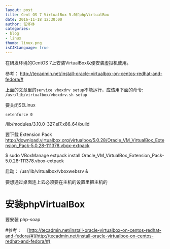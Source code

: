 ```yaml
---
layout: post
title: Cent OS 7 VirtualBox 5.0和phpVirtualBox
date: 2016-11-18 12:30:00
author: 任怀林
categories:
- blog
- linux
thumb: linux.png
isCJKLanguage: true
---
```


在研发环境的CentOS 7上安装VirtualBox以便安装虚拟机使用。

参考：
http://tecadmin.net/install-oracle-virtualbox-on-centos-redhat-and-fedora/#

上面的文章里的`service vboxdrv setup`不能运行，应该用下面的命令:
`/usr/lib/virtualbox/vboxdrv.sh setup`

要关闭SELinux
```
setenforce 0
```


/lib/modules/3.10.0-327.el7.x86_64/build 

要下载 Extension Pack
http://download.virtualbox.org/virtualbox/5.0.28/Oracle_VM_VirtualBox_Extension_Pack-5.0.28-111378.vbox-extpack

$ sudo VBoxManage extpack install Oracle_VM_VirtualBox_Extension_Pack-5.0.28-111378.vbox-extpack 

启动：
/usr/lib/virtualbox/vboxwebsrv &

要想通过桌面连上去必须要在主机的设置里把主机的

# 安装phpVirtualBox



要安装 php-soap



#参考：　
[http://tecadmin.net/install-oracle-virtualbox-on-centos-redhat-and-fedora/#](http://tecadmin.net/install-oracle-virtualbox-on-centos-redhat-and-fedora/#)

